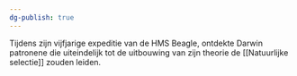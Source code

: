 ```yaml
---
dg-publish: true
---
```

Tijdens zijn vijfjarige expeditie van de HMS Beagle, ontdekte Darwin patronene die uiteindelijk tot de uitbouwing van zijn theorie de [[Natuurlijke selectie]] zouden leiden.